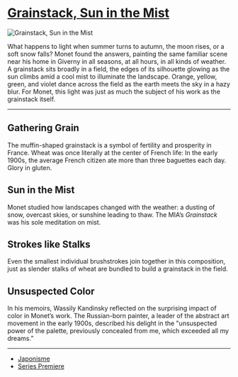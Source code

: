 # [Grainstack, Sun in the Mist](http://artsmia.github.io/griot/#/o/10436)
![Grainstack, Sun in the Mist](http://api.artsmia.org/images/10436/large.jpg)

What happens to light when summer turns to autumn, the moon rises, or a soft snow falls? Monet found the answers, painting the same familiar scene near his home in Giverny in all seasons, at all hours, in all kinds of weather. A grainstack sits broadly in a field, the edges of its silhouette glowing as the sun climbs amid a cool mist to illuminate the landscape. Orange, yellow, green, and violet dance across the field as the earth meets the sky in a hazy blur. For Monet, this light was just as much the subject of his work as the grainstack itself.

---

## Gathering Grain

The muffin-shaped grainstack is a symbol of fertility and prosperity in France. Wheat was once literally at the center of French life: In the early 1900s, the average French citizen ate more than three baguettes each day. Glory in gluten.

## Sun in the Mist

Monet studied how landscapes changed with the weather: a dusting of snow, overcast skies, or sunshine leading to thaw. The MIA’s *Grainstack* was his sole meditation on mist.

## Strokes like Stalks

Even the smallest individual brushstrokes join together in this composition, just as slender stalks of wheat are bundled to build a grainstack in the field.

## Unsuspected Color

In his memoirs, Wassily Kandinsky reflected on the surprising impact of color in Monet’s work. The Russian-born painter, a leader of the abstract art movement in the early 1900s, described his delight in the "unsuspected power of the palette, previously concealed from me, which exceeded all my dreams.”

---

* [Japonisme](../stories/japonisme.md)
* [Series Premiere](../stories/series-premiere.md)
